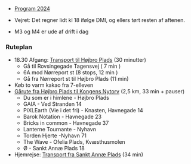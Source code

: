 - [Program 2024](https://copenhagenlightfestival.org/program-2024/)

- Vejret: Det regner lidt kl 18 ifølge DMI, og ellers tørt resten af aftenen.
- M3 og M4 er ude af drift i dag
### Ruteplan
- 18.30 Afgang: [Transport til Højbro Plads](https://maps.app.goo.gl/HUqkNyB6mGnrJn278) (30 minutter) 
	- Gå til Rovsingegade Tagensvej ( 7 min )
	- 6A mod Nørreport st  (8 stops, 12 min )
	- Gå fra Nørreport st til Højbro Plads (11 min)
- Køb to varm kakao fra 7-elleven
- [Gårute fra Højbro Plads til Kongens Nytorv](https://maps.app.goo.gl/tTP2koSks5ZdZ6Hj9) (2,5 km, 33 min + pauser)
	- Du som er i himlene - Højbro Plads
	- GAIA - Ved Stranden 14
	- PiXLEarth (Vie i det fri) - Knasten, Havnegade 14
	- Barok Notation - Havnegade 23
	- Bricks in common - Havnegade 37
	- Lanterne Tournante - Nyhavn 
	- Torden Hjerte  -Nyhavn 71
	- The Wave - Ofelia Plads, Kvæsthusmolen
	- Ø - Sankt Annæ Plads 18
- Hjemrejse: [Transport fra Sankt Annæ Plads](https://maps.app.goo.gl/iG3ekoby1Z3Rbcut5) (34 min)

